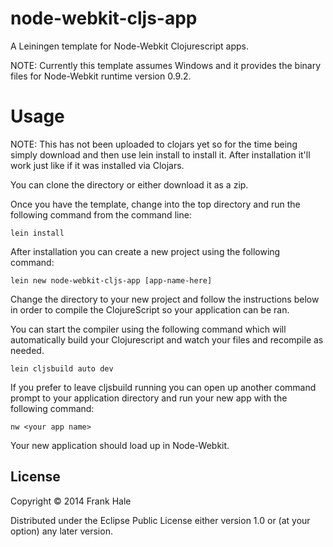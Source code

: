 # node-webkit-cljs-app

A Leiningen template for Node-Webkit Clojurescript apps.

NOTE: Currently this template assumes Windows and it provides the binary files for Node-Webkit runtime version 0.9.2.

# Usage

NOTE: This has not been uploaded to clojars yet so for the time being simply
download and then use lein install to install it. After installation it'll work
just like if it was installed via Clojars.

You can clone the directory or either download it as a zip. 

Once you have the template, change into the top directory and run the following
command from the command line:

```
lein install
```

After installation you can create a new project using the following command:

```
lein new node-webkit-cljs-app [app-name-here]
```

Change the directory to your new project and follow the instructions below in order to compile the ClojureScript so your application can be ran.

You can start the compiler using the following command which will automatically build your Clojurescript and watch your files and recompile as needed.

```
lein cljsbuild auto dev
```

If you prefer to leave cljsbuild running you can open up another command prompt to your application directory and run your new app with the following command:

```
nw <your app name>
```

Your new application should load up in Node-Webkit.

## License

Copyright © 2014 Frank Hale

Distributed under the Eclipse Public License either version 1.0 or (at
your option) any later version.